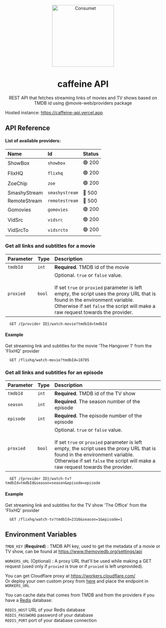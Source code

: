 <p align="center">
    <img alt="Consumet" src="https://github.com/Webcap/webcap.github.io/blob/trunk/caffiene/res/assets/images/logo.png?raw=true" width="200">
</p>
<h1 align="center">caffeine API</h1>

<p align="center">REST API that fetches streaming links of movies and TV shows based on TMDB id using @movie-web/providers package</p>

</p>

Hosted instance: https://caffeine-api.vercel.app

## API Reference

#### List of available providers:

| Name         | Id             | Status   |
| :----------- | :------------- | :------- |
| ShowBox      | `showbox`      | 🟢 200   |
| FlixHQ       | `flixhq`       | 🟢 200   |
| ZoeChip      | `zoe`          | 🟢 200   |
| SmashyStream | `smashystream` | 🔴 500   |
| RemoteStream | `remotestream` | 🔴 500   |
| Gomovies     | `gomovies`     | 🟢 200   |
| VidSrc       | `vidsrc`       | 🟢 200   |
| VidSrcTo     | `vidsrcto`     | 🟢 200   |

### Get all links and subtitles for a movie

| Parameter | Type   | Description                                                                                                                                                                                                                                                  |
| :-------- | :----- | :----------------------------------------------------------------------------------------------------------------------------------------------------------------------------------------------------------------------------------------------------------- |
| `tmdbId`  | `int`  | **Required**. TMDB id of the movie                                                                                                                                                                                                                           |
| `proxied` | `bool` | Optional. `true` or `false` value.<br><br>If set `true` or `proxied` parameter is left empty, the script uses the proxy URL that is found in the environment variable.<br/>Otherwise if set `false` the script will make a raw request towards the provider. |

```http
  GET /{provider ID}/watch-movie?tmdbId=tmdbId
```

#### Example

Get streaming link and subtitles for the movie 'The Hangover 1' from the 'FlixHQ' provider

```http
  GET /flixhq/watch-movie?tmdbId=18785
```

### Get all links and subtitles for an episode

| Parameter | Type   | Description                                                                                                                                                                                                                                                  |
| :-------- | :----- | :----------------------------------------------------------------------------------------------------------------------------------------------------------------------------------------------------------------------------------------------------------- |
| `tmdbId`  | `int`  | **Required**. TMDB id of the TV show                                                                                                                                                                                                                         |
| `season`  | `int`  | **Required**. The season number of the episode                                                                                                                                                                                                               |
| `episode` | `int`  | **Required**. The episode number of the episode                                                                                                                                                                                                              |
| `proxied` | `bool` | Optional. `true` or `false` value.<br><br>If set `true` or `proxied` parameter is left empty, the script uses the proxy URL that is found in the environment variable.<br/>Otherwise if set `false` the script will make a raw request towards the provider. |

```http
  GET /{provider ID}/watch-tv?tmdbId=tmdbId&season=season&episode=episode
```

#### Example

Get streaming link and subtitles for the TV show 'The Office' from the 'FlixHQ' provider

```http
  GET /flixhq/watch-tv?tmdbId=2316&season=1&episode=1
```

## Environment Variables

`TMDB_KEY` (**Required**) : TMDB API key, used to get the metadata of a movie or TV show, can be found at https://www.themoviedb.org/settings/api

`WORKERS_URL` (Optional) : A proxy URL that'll be used while making a GET request (used only if `proxied` is true or if `proxied` is left unprovided).

You can get Cloudflare proxy at https://workers.cloudflare.com/<br>
Or deploy your own custom proxy from [here](https://github.com/movie-web/simple-proxy) and place the endpoint in `WORKERS_URL` 

You can cache data that comes from TMDB and from the providers if you have a [Redis](https://redis.com) database:

`REDIS_HOST` URL of your Redis database<br>
`REDIS_PASSWORD` password of your database<br>
`REDIS_PORT` port of your database connection

